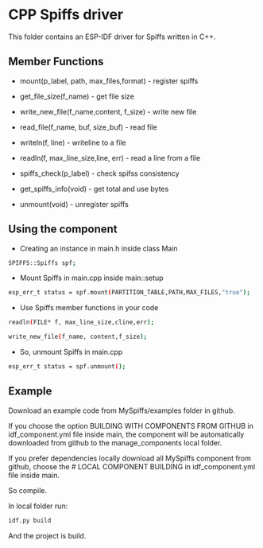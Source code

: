 # CPP Spiffs driver
This folder contains an ESP-IDF driver for Spiffs written in C++.

## Member Functions
- mount(p_label, path, max_files,format) - register spiffs

- get_file_size(f_name) - get file size

- write_new_file(f_name,content, f_size) - write new file

- read_file(f_name, buf, size_buf) - read file

- writeln(f, line) - writeline to a file

- readln(f, max_line_size,line, err) - read a line from a file

- spiffs_check(p_label) - check spifss consistency 

- get_spiffs_info(void) - get total and use bytes


- unmount(void) - unregister spiffs


## Using the component
- Creating an instance in main.h inside class Main
```bash
SPIFFS::Spiffs spf;
``````

- Mount Spiffs in main.cpp inside main::setup
```bash
esp_err_t status = spf.mount(PARTITION_TABLE,PATH,MAX_FILES,"true");

``````
- Use Spiffs member functions in your code
```bash
readln(FILE* f, max_line_size,cline,err);

write_new_file(f_name, content,f_size);
```

- So, unmount Spiffs in main.cpp
```bash
esp_err_t status = spf.unmount();
```

## Example
Download an example code from MySpiffs/examples folder in github.


If you choose the option BUILDING WITH COMPONENTS FROM GITHUB in idf_component.yml file inside main, the component will be automatically downloaded from github to the manage_components local folder.

If you prefer dependencies locally download all MySpiffs component from github, choose the # LOCAL COMPONENT BUILDING  in idf_component.yml file inside main. 

So compile.

In local folder run:
```bash
idf.py build
```

And the project is build.









